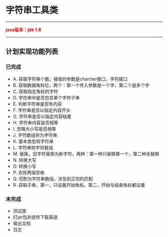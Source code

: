 # 字符串工具类

---

<b style="color: red"> java版本：jdk 1.8 </b>

***

## 计划实现功能列表
  ### 已完成
  - A.	获取字符串个数，接收的参数是charcter接口，字符接口 
  - B.	获取数据角标位，两个：第一个传入参数是一个字，第二个是多个字
  - C.	获取指定角标的字符
  - D.	字符串中是否包含某个字符子串
  - E.	判断字符串是否有内容
  - F.	字符串是否以指定内容开头
  - G.	字符串是否以指定内容结尾
  - H.	字符串内容是否相等
  - I.	忽略大小写是否相等
  - J.	字符数组转为字符串
  - K.	基本类型转字符串
  - L.	字符串转字符数组
  - M.	替换，旧字符替换为新字符，两种：第一种只替换第一个，第二种全替换
  - N.	转换大写
  - O.	转换小写
  - P.	去除两端空格
  - Q.	切割为字符串数组，涉及到正则的匹配
  - R.	获取子串，第一，只设置开始角标。第二，开始与结束角标都设置   

  ### 未完成
  - 测试类
  - 打jar包并提供下载渠道
  - 输出文档
  - 日志
